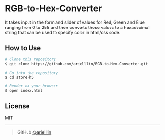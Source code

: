 # RGB-to-Hex-Converter

It takes input in the form and slider of values for Red, Green and Blue ranging from 0 to 255 and then converts those values to a hexadecimal string that can be used to specify color in html/css code.


## How to Use

```bash
# Clone this repository
$ git clone https://github.com/arielllin/RGB-to-Hex-Converter.git

# Go into the repository
$ cd store-h5

# Render on your browser
$ open index.html
```

## License

MIT

---

> GitHub [@arielllin](https://github.com/arielllin)
